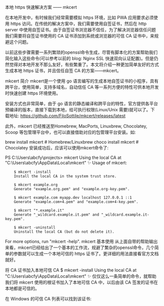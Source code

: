 本地 https 快速解决方案 —— mkcert

在本地开发中，有时候我们经常需要模拟 https 环境，比如 PWA 应用要求必须使用 https 访问。在传统的解决方案中，我们需要使用自签证书，然后在 http server 中使用自签证书。由于自签证书浏览器不信任，为了解决浏览器信任问题我们需要将自签证书使用的 CA 证书添加到系统或浏览器的可信 CA 证书中，来规避这个问题。

以前这些步骤需要一系列繁琐的openssl命令生成，尽管有脚本化的方案帮助我们简化输入这些命令(可以参考以前的 blog: Nginx SSL 快速双向认证配置)。但是仍然觉得对本地开发不那么友好，有些繁重了。本文将介绍一种更加简单友好的方式生成本地 https 证书，并且信任自签 CA 的方案——mkcert。

mkcert 简介
mkcert是一个使用 go 语言编写的生成本地自签证书的小程序，具有跨平台，使用简单，支持多域名，自动信任 CA 等一系列方便的特性可供本地开发时快速创建 https 环境使用。

安装方式也非常简单，由于 go 语言的静态编译和跨平台的特性，官方提供各平台预编译的版本，直接下载到本地，给可执行权限(Linux/Unix 需要)就可以了。下载地址: https://github.com/FiloSottile/mkcert/releases/latest

此外，mkcert 已经推送至Homebrew, MacPorts, Linuxbrew, Chocolatey, Scoop 等包管理平台中，也可以直接借助对应的包管理平台安装。如:

brew install mkcert  # Homebrew/Linuxbrew
choco install mkcert  # Chocolatey
安装成功后，应该可以使用mkcert命令了:

PS C:\Users\abcfy\projects> mkcert
Using the local CA at "C:\Users\abcfy\AppData\Local\mkcert" ✨
Usage of mkcert:

        $ mkcert -install
        Install the local CA in the system trust store.

        $ mkcert example.org
        Generate "example.org.pem" and "example.org-key.pem".

        $ mkcert example.com myapp.dev localhost 127.0.0.1 ::1
        Generate "example.com+4.pem" and "example.com+4-key.pem".

        $ mkcert "*.example.it"
        Generate "_wildcard.example.it.pem" and "_wildcard.example.it-key.pem".

        $ mkcert -uninstall
        Uninstall the local CA (but do not delete it).

For more options, run "mkcert -help".
mkcert 基本使用
从上面自带的帮助输出来看，mkcert已经给出了一个基本的工作流，规避了繁杂的openssl命令，几个简单的参数就可以生成一个本地可信的 https 证书了。更详细的用法直接看官方文档就好。

将 CA 证书加入本地可信 CA
$ mkcert -install
Using the local CA at "C:\Users\abcfy\AppData\Local\mkcert" ✨
仅仅这么一条简单的命令，就帮助我们将 mkcert 使用的根证书加入了本地可信 CA 中，以后由该 CA 签发的证书在本地都是可信的。

在 Windows 的可信 CA 列表可以找到该证书:

